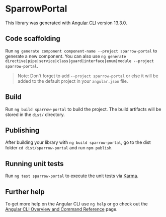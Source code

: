 # SparrowPortal

This library was generated with [Angular CLI](https://github.com/angular/angular-cli) version 13.3.0.

## Code scaffolding

Run `ng generate component component-name --project sparrow-portal` to generate a new component. You can also use `ng generate directive|pipe|service|class|guard|interface|enum|module --project sparrow-portal`.
> Note: Don't forget to add `--project sparrow-portal` or else it will be added to the default project in your `angular.json` file. 

## Build

Run `ng build sparrow-portal` to build the project. The build artifacts will be stored in the `dist/` directory.

## Publishing

After building your library with `ng build sparrow-portal`, go to the dist folder `cd dist/sparrow-portal` and run `npm publish`.

## Running unit tests

Run `ng test sparrow-portal` to execute the unit tests via [Karma](https://karma-runner.github.io).

## Further help

To get more help on the Angular CLI use `ng help` or go check out the [Angular CLI Overview and Command Reference](https://angular.io/cli) page.
